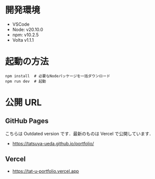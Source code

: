 # 開発環境

- VSCode
- Node: v20.10.0
- npm: v10.2.5
- Volta v1.1.1

# 起動の方法

```
npm install  # 必要なNodeパッケージを一括ダウンロード
npm run dev  # 起動
```

# 公開 URL

## GitHub Pages

こちらは Outdated version です．最新のものは Vercel で公開しています．

- https://tatsuya-ueda.github.io/portfolio/

## Vercel

- https://tat-u-portfolio.vercel.app
